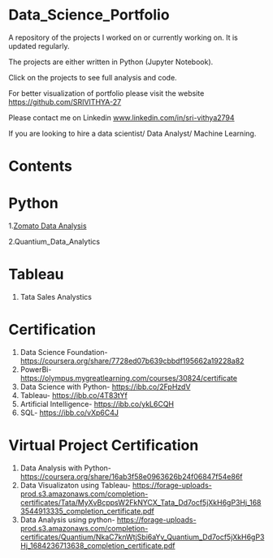 # Data_Science_Portfolio

A repository of the projects I worked on or currently working on. It is updated regularly. 

The projects are either written in Python (Jupyter Notebook). 

Click on the projects to see full analysis and code.

For better visualization of portfolio please visit the website https://github.com/SRIVITHYA-27

Please contact me on Linkedin www.linkedin.com/in/sri-vithya2794 

If you are looking to hire a data scientist/ Data Analyst/ Machine Learning.

# Contents

# Python

1.[Zomato Data Analysis](https://github.com/SRIVITHYA-27/Data_Analysis-Zomato)

2.Quantium_Data_Analytics

# Tableau

1. Tata Sales Analystics

# Certification

1. Data Science Foundation- https://coursera.org/share/7728ed07b639cbbdf195662a19228a82
2. PowerBi- https://olympus.mygreatlearning.com/courses/30824/certificate
3. Data Science with Python- https://ibb.co/2FpHzdV
4. Tableau- https://ibb.co/4T83tYf
5. Artificial Intelligence- https://ibb.co/ykL6CQH
6. SQL- https://ibb.co/vXp6C4J

# Virtual Project Certification

1. Data Analysis with Python- https://coursera.org/share/16ab3f58e0963626b24f06847f54e86f
2. Data Visualizaton using Tableau- https://forage-uploads-prod.s3.amazonaws.com/completion-certificates/Tata/MyXvBcppsW2FkNYCX_Tata_Dd7ocf5jXkH6gP3Hj_1683544913335_completion_certificate.pdf
3. Data Analysis using python- https://forage-uploads-prod.s3.amazonaws.com/completion-certificates/Quantium/NkaC7knWtjSbi6aYv_Quantium_Dd7ocf5jXkH6gP3Hj_1684236713638_completion_certificate.pdf

